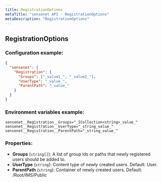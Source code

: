 ```yaml
---
title: RegistrationOptions
metaTitle: "sensenet API - RegistrationOptions"
metaDescription: "RegistrationOptions"
---
```


## RegistrationOptions


### Configuration example:
``` json
{
  "sensenet": {
    "Registration": {
      "Groups": ["_value1_", "_value2_"],
      "UserType": "_value_",
      "ParentPath": "_value_"
    }
  }
}
```
### Environment variables example:
```
sensenet__Registration__Groups="_ICollection<string>_value_"
sensenet__Registration__UserType="_string_value_"
sensenet__Registration__ParentPath="_string_value_"
```
### Properties:
- **Groups** (`string[]`): A list of group ids or paths that newly registered users should be added to.
- **UserType** (`string`): Content type of newly created users. Default: User.
- **ParentPath** (`string`): Container of newly created users. Default: /Root/IMS/Public

